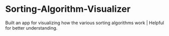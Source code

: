 # Sorting-Algorithm-Visualizer
Built an app for visualizing how the various sorting algorithms work | Helpful for better understanding.
